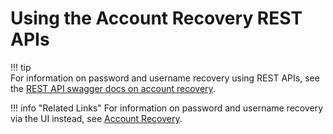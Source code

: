# Using the Account Recovery REST APIs

!!! tip     
    For information on password and username recovery using REST APIs, see the [REST API swagger docs on account
    recovery](https://docs.wso2.com/display/IS511/apidocs/account-recovery/).
    
!!! info "Related Links" 
    For information on password and username recovery via the UI instead,
    see [Account Recovery](../../learn/username-recovery/).

